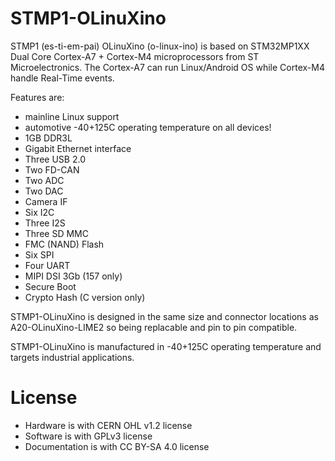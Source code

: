 # STMP1-OLinuXino

STMP1 (es-ti-em-pai) OLinuXino (o-linux-ino) is based on STM32MP1XX Dual Core Cortex-A7 + Cortex-M4 microprocessors from ST Microelectronics. The Cortex-A7 can run Linux/Android OS while Cortex-M4 handle Real-Time events.

Features are:

- mainline Linux support
- automotive -40+125C operating temperature on all devices!
- 1GB DDR3L
- Gigabit Ethernet interface
- Three USB 2.0
- Two FD-CAN
- Two ADC
- Two DAC
- Camera IF
- Six I2C
- Three I2S
- Three SD MMC
- FMC (NAND) Flash
- Six SPI
- Four UART
- MIPI DSI 3Gb (157 only)
- Secure Boot
- Crypto Hash (C version only)

STMP1-OLinuXino is designed in the same size and connector locations as A20-OLinuXino-LIME2 so being replacable and pin to pin compatible. 

STMP1-OLinuXino is manufactured in -40+125C operating temperature and targets industrial applications.

# License
- Hardware is with CERN OHL v1.2 license
- Software is with GPLv3 license
- Documentation is with CC BY-SA 4.0 license
